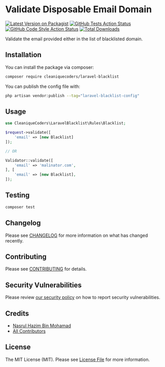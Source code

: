 # Validate Disposable Email Domain

[![Latest Version on Packagist](https://img.shields.io/packagist/v/cleaniquecoders/laravel-blacklist.svg?style=flat-square)](https://packagist.org/packages/cleaniquecoders/laravel-blacklist)
[![GitHub Tests Action Status](https://img.shields.io/github/workflow/status/cleaniquecoders/laravel-blacklist/run-tests?label=tests)](https://github.com/cleaniquecoders/laravel-blacklist/actions?query=workflow%3Arun-tests+branch%3Amain)
[![GitHub Code Style Action Status](https://img.shields.io/github/workflow/status/cleaniquecoders/laravel-blacklist/Fix%20PHP%20code%20style%20issues?label=code%20style)](https://github.com/cleaniquecoders/laravel-blacklist/actions?query=workflow%3A"Fix+PHP+code+style+issues"+branch%3Amain)
[![Total Downloads](https://img.shields.io/packagist/dt/cleaniquecoders/laravel-blacklist.svg?style=flat-square)](https://packagist.org/packages/cleaniquecoders/laravel-blacklist)

Validate the email provided either in the list of blacklisted domain.

## Installation

You can install the package via composer:

```bash
composer require cleaniquecoders/laravel-blacklist
```

You can publish the config file with:

```bash
php artisan vendor:publish --tag="laravel-blacklist-config"
```

## Usage

```php
use CleaniqueCoders\LaravelBlacklist\Rules\Blacklist;

$request->validate([
    'email' => [new Blacklist]
]);

// OR

Validator::validate([
    'email' => 'malinator.com',
], [
    'email' => [new Blacklist],
]);
```

## Testing

```bash
composer test
```

## Changelog

Please see [CHANGELOG](CHANGELOG.md) for more information on what has changed recently.

## Contributing

Please see [CONTRIBUTING](CONTRIBUTING.md) for details.

## Security Vulnerabilities

Please review [our security policy](../../security/policy) on how to report security vulnerabilities.

## Credits

- [Nasrul Hazim Bin Mohamad](https://github.com/nasrulhazim)
- [All Contributors](../../contributors)

## License

The MIT License (MIT). Please see [License File](LICENSE.md) for more information.

